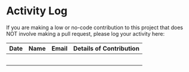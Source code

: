 # Activity Log

If you are making a low or no-code contribution to this project that does NOT involve making a pull request, please log your activity here: 

| Date | Name | Email | Details of Contribution |
| ------ | ------ | ------ | ------ |
| | | | |
| | | | |
| | | | |
| | | | |
| | | | |